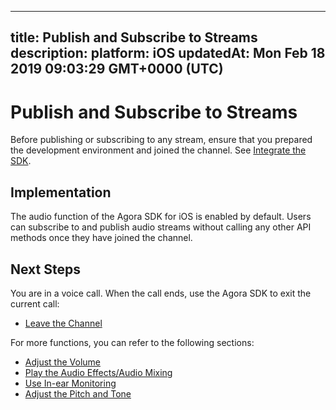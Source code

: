 
---
title: Publish and Subscribe to Streams
description: 
platform: iOS
updatedAt: Mon Feb 18 2019 09:03:29 GMT+0000 (UTC)
---
# Publish and Subscribe to Streams
Before publishing or subscribing to any stream, ensure that you prepared the development environment and joined the channel. See [Integrate the SDK](../../en/Voice/ios_audio.md).

## Implementation
The audio function of the Agora SDK for iOS is enabled by default. Users can subscribe to and publish audio streams without calling any other API methods once they have joined the channel.

## Next Steps
You are in a voice call. When the call ends, use the Agora SDK to exit the current call:

* [Leave the Channel](../../en/Voice/leave_ios.md)

For more functions, you can refer to the following sections:

* [Adjust the Volume](../../en/Voice/volume_ios_audio.md)
* [Play the Audio Effects/Audio Mixing](../../en/Voice/effect_mixing_ios_audio.md)
* [Use In-ear Monitoring](../../en/Voice/in-ear_ios_audio.md)
* [Adjust the Pitch and Tone](../../en/Voice/voice_effect_ios_audio.md)
